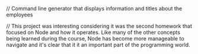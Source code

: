 // Command line generator that displays information and titles about the employees

// This project was interesting considering it was the second homework that focused on Node and how it operates. Like many of the other concepts being learned during the course, Node has become more manageable to navigate and it's clear that it it an important part of the programming world. 